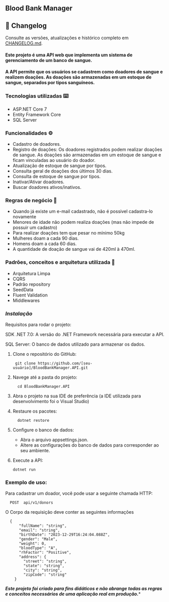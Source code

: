 ## Blood Bank Manager 

## 📜 Changelog

Consulte as versões, atualizações e histórico completo em [CHANGELOG.md](.github/CHANGELOG.md).


#### Este projeto é uma API web que implementa um sistema de gerenciamento de um banco de sangue.
#### A API permite que os usuários se cadastrem como doadores de sangue e realizem doações. As doações são armazenadas em um estoque de sangue, separados por tipos sanguíneos.

### Tecnologias utilizadas ⌨️

- ASP.NET Core 7
- Entity Framework Core
- SQL Server

### Funcionalidades ⚙️
- Cadastro de doadores.
- Registro de doações: Os doadores registrados podem realizar doações de sangue. As doações são armazenadas em um estoque de sangue e ficam vinculadas ao usuário do doador.
- Atualização de estoque de sangue por tipos.
- Consulta geral de doações dos últimos 30 dias.
- Consulta de estoque de sangue por tipos.
- Inativar/Ativar doadores.
- Buscar doadores ativos/inativos.

### Regras de negócio 📏
- Quando já existe um e-mail cadastrado, não é possivel cadastra-lo novamente
- Menores de idade não podem realiza doações (mas não impede de possuir um cadastro)
- Para realizar doações tem que pesar no mínimo 50kg
- Mulheres doam a cada 90 dias.
- Homens doam a cada 60 dias.
- A quantidade de doação de sangue vai de 420ml à 470ml.

### Padrões, conceitos e arquitetura utilizada 📂
- Arquitetura Limpa  
- CQRS
- Padrão repository
- SeedData
- Fluent Validation
- Middlewares

### ***Instalação***

Requisitos para rodar o projeto:

SDK .NET 7.0: A versão do .NET Framework necessária para executar a API.

SQL Server: O banco de dados utilizado para armazenar os dados.

1. Clone o repositório do GitHub:

        git clone https://github.com/[seu-usuário]/BloodBankManager.API.git
   
2. Navege até a pasta do projeto:

         cd BloodBankManager.API
3. Abra o projeto na sua IDE de preferência (a IDE utilizada para desenvolvimento foi o Visual Studio)
4. Restaure os pacotes:

         dotnet restore

5. Configure o banco de dados:
   - Abra o arquivo appsettings.json.
   - Altere as configurações do banco de dados para corresponder ao seu ambiente.
6. Execute a API:

       dotnet run


### Exemplo de uso:

Para cadastrar um doador, você pode usar a seguinte chamada HTTP:

      POST  api/v1/donors

O Corpo da requisição deve conter as seguintes informações 

      {
          "fullName": "string",
          "email": "string",
          "birthDate": "2023-12-29T16:24:04.088Z",
          "gender": "Male",
          "weight": 0,
          "bloodType": "A",
          "rhFactor": "Positive",
          "address": {
            "street": "string",
            "state": "string",
            "city": "string",
            "zipCode": "string"
        }


***Este projeto foi criado para fins didáticos e não abrange todas as regras e conceitos necessários de uma aplicação real em produção.****
  
